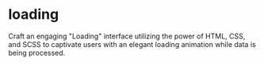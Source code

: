 # loading

Craft an engaging "Loading" interface utilizing the power of HTML, CSS, and SCSS to captivate users with an elegant loading animation while data is being processed.
